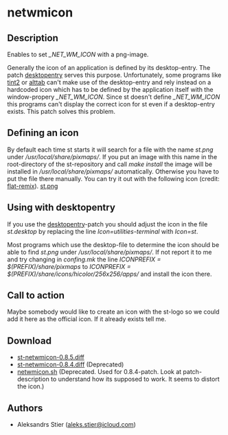 netwmicon
=========

Description
-----------
Enables to set *\_NET\_WM\_ICON* with a png-image.

Generally the icon of an application is defined by its desktop-entry. The patch
[desktopentry](../desktopentry) serves this purpose. Unfortunately, some
programs like [tint2](https://gitlab.com/o9000/tint2) or
[alttab](https://github.com/sagb/alttab) can't make use of the desktop-entry and
rely instead on a hardcoded icon which has to be defined by the application
itself with the window-propery *\_NET\_WM\_ICON*. Since st doesn't define
*\_NET\_WM\_ICON* this programs can't display the correct icon for st even if a
desktop-entry exists. This patch solves this problem.

Defining an icon
----------------
By default each time st starts it will search for a file with the name *st.png*
under */usr/local/share/pixmaps/*. If you put an image with this name in the
root-directory of the st-repository and call *make install* the image will be
installed in */usr/local/share/pixmaps/* automatically. Otherwise you have to
put the file there manually. You can try it out with the following icon (credit:
[flat-remix](https://github.com/daniruiz/flat-remix)).
[st.png](st.png "Example Icon")

Using with desktopentry
-----------------------
If you use the [desktopentry](../desktopentry)-patch you should adjust the icon
in the file *st.desktop* by replacing the line *Icon=utilities-terminal* with
*Icon=st*.

Most programs which use the desktop-file to determine the icon should be able to
find *st.png* under */usr/local/share/pixmaps/*. If not report it to me and try
changing in *confing.mk* the line *ICONPREFIX = $(PREFIX)/share/pixmaps* to
*ICONPREFIX = $(PREFIX)/share/icons/hicolor/256x256/apps/* and install the icon
there.

Call to action
--------------
Maybe somebody would like to create an icon with the st-logo so we could add it
here as the official icon. If it already exists tell me.

Download
--------
* [st-netwmicon-0.8.5.diff](st-netwmicon-0.8.5.diff)
* [st-netwmicon-0.8.4.diff](st-netwmicon-0.8.4.diff) (Deprecated)
* [netwmicon.sh](netwmicon.sh) (Deprecated. Used for 0.8.4-patch. Look at
  patch-description to understand how its supposed to work. It seems to distort
  the icon.)

Authors
-------
* Aleksandrs Stier (aleks.stier@icloud.com)
